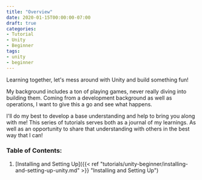 ```yaml
---
title: "Overview"
date: 2020-01-15T00:00:00-07:00
draft: true
categories:
- Tutorial
- Unity
- Beginner
tags:
- unity
- beginner
---
```


Learning together, let's mess around with Unity and build something fun! 

My background includes a ton of playing games, never really diving into building them. Coming from a development background as well as operations, I want to give this a go and see what happens.

I'll do my best to develop a base understanding and help to bring you along with me! This series of tutorials serves both as a journal of my learnings. As well as an opportunity to share that understanding with others in the best way that I can!

### Table of Contents:
1. [Installing and Setting Up]({{< ref "tutorials/unity-beginner/installing-and-setting-up-unity.md" >}} "Installing and Setting Up")